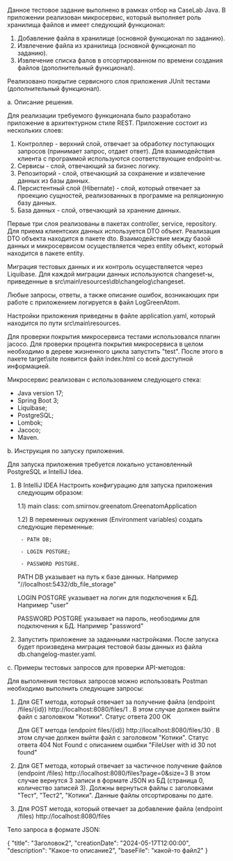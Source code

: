 Данное тестовое задание выполнено в рамках отбор на CaseLab Java. В приложении реализован микросервис, который 
выполняет роль хранилища файлов и имеет следующий функционал:

1) Добавление файла в хранилище (основной функционал по заданию).
2) Извлечение файла из хранилища (основной функционал по заданию).
3) Извлечение списка фалов в отсортированном по времени создания файлов (дополнительный функционал).

Реализовано покрытие сервисного слоя приложения JUnit тестами (дополнительный функционал).

a. Описание решения.

Для реализации требуемого функционала было разработано приложение в архитектурном стиле REST. Приложение состоит из нескольких слоев:
1) Контроллер - верхний слой, отвечает за обработку поступающих запросов (принимает запрос, отдает ответ).
Для взаимодействия клиента с программой используются соответствующие endpoint-ы.
2) Сервисы - слой, отвечающий за бизнес логику.
3) Репозиторий - слой, отвечающий за сохранение и извлечение данных из базы данных.
4) Персистентный слой (Hibernate) - слой, который отвечает за проекцию сущностей, реализованных в программе на реляционную
базу данных.
5) База данных - слой, отвечающий за хранение данных.

Первые три слоя реализованы в пакетах controller, service, repository. Для приема клиентских данных используется DTO объект.
Реализация DTO объекта находится в пакете dto. Взаимодействие между базой данных и микросервисом осуществляется через entity
объект, который находится в пакете entity.

Миграция тестовых данных и их контроль осуществляется через Liquibase. Для каждой миграции данных используются
changeset-ы, приведенные в src\main\resources\db\changelog\changeset.

Любые запросы, ответы, а также описание ошибок, возникающих при работе с приложением логируется в файл LogGreenAtom.

Настройки приложения приведены в файле application.yaml, который находится по пути src\main\resources.

Для проверки покрытия микросервиса тестами использовался плагин jacoco. Для проверки процента покрытия микросервиса в целом
необходимо в дереве жизненного цикла запустить "test". После этого в пакете target\site появится файл index.html со всей
доступной информацией.

Микросервис реализован с использованием следующего стека:
- Java version 17;
- Spring Boot 3;
- Liquibase;
- PostgreSQL;
- Lombok;
- Jacoco;
- Maven.

b. Инструкция по запуску приложения.

Для запуска приложения требуется локально установленный PostgreSQL и IntelliJ Idea.
1) В IntelliJ IDEA Настроить конфигурацию для запуска приложения следующим образом:

    1.1) main class: com.smirnov.greenatom.GreenatomApplication

    1.2) В переменных окружения (Environment variables) создать следующие переменные:

        - PATH DB;

        - LOGIN POSTGRE;

        - PASSWORD POSTGRE.

    PATH DB указывает на путь к базе данных. Например "//localhost:5432/db_file_storage"

    LOGIN POSTGRE указывает на логин для подключения к БД. Например "user"

    PASSWORD POSTGRE указывает на пароль, необзодимы для подключения к БД. Например "password"

2) Запустить приложение за заданными настройками. После запуска будет произведена миграция тестовой базы данных из файла 
db.changelog-master.yaml.

с. Примеры тестовых запросов для проверки API-методов:

Для выполнения тестовых запросов можно использовать Postman необходимо выполнить следующие запросы:

1) Для GET метода, который отвечает за получение файла (endpoint /files/{id}) http://localhost:8080/files/1 . 
В этом случае должен выйти файл с заголовком "Котики". Статус ответа 200 ОК

   Для GET метода (endpoint files/{id}) http://localhost:8080/files/30 . 
В этом случае должен выйти файл с заголовком "Котики". Статус ответа 404 Not Found с описанием ошибки "FileUser with id 30 not found"

2) Для GET метода, который отвечает за частичное получение файлов (endpoint /files) http://localhost:8080/files?page=0&size=3
В этом случае вернутся 3 записи в формате JSON из БД (страница 0, количество записей 3). Должны вернуться файлы
с заголовками "Тест", "Тест2", "Котики". Данные файлы отсортированы по дате.

3) Для POST метода, который отвечает за добавление файла (endpoint /files) http://localhost:8080/files

Тело запроса в формате JSON:

{
"title": "Заголовок2",
"creationDate": "2024-05-17T12:00:00",
"description": "Какое-то описание2",
"baseFile": "какой-то файл2"
}